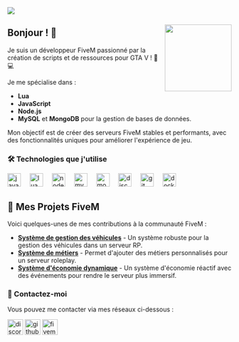 [![](https://lanyard.cnrad.dev/api/900527489695236107?bg=25272d&borderRadius=30px&showDisplayName=true&idleMessage=Buvez%20de%20l%27eau%20mes%20quoikoubaka%20au%20chocolat)](https://discord.com/users/900527489695236107)

###

<img align="right" height="150" src="https://i.ibb.co/R6X7qWc/5.png"  />

###

## Bonjour ! 👋

Je suis un développeur FiveM passionné par la création de scripts et de ressources pour GTA V ! 🚗💻

Je me spécialise dans :
- **Lua**
- **JavaScript**
- **Node.js**
- **MySQL** et **MongoDB** pour la gestion de bases de données.

Mon objectif est de créer des serveurs FiveM stables et performants, avec des fonctionnalités uniques pour améliorer l'expérience de jeu.

### 🛠️ Technologies que j'utilise

<div align="left">
  <img src="https://cdn.jsdelivr.net/gh/devicons/devicon/icons/javascript/javascript-original.svg" height="30" alt="javascript logo"  />
  <img width="12" />
  <img src="https://cdn.jsdelivr.net/gh/devicons/devicon/icons/lua/lua-original.svg" height="30" alt="lua logo" />
  <img width="12" />
  <img src="https://cdn.jsdelivr.net/gh/devicons/devicon/icons/nodejs/nodejs-original.svg" height="30" alt="nodejs logo" />
  <img width="12" />
  <img src="https://cdn.jsdelivr.net/gh/devicons/devicon/icons/mysql/mysql-original.svg" height="30" alt="mysql logo" />
  <img width="12" />
  <img src="https://cdn.jsdelivr.net/gh/devicons/devicon/icons/mongodb/mongodb-original.svg" height="30" alt="mongodb logo" />
  <img width="12" />
  <img src="https://cdn.jsdelivr.net/gh/devicons/devicon/icons/discordjs/discordjs-original.svg" height="30" alt="discordjs logo"  />
  <img width="12" />
  <img src="https://cdn.jsdelivr.net/gh/devicons/devicon/icons/git/git-original.svg" height="30" alt="git logo" />
  <img width="12" />
  <img src="https://cdn.jsdelivr.net/gh/devicons/devicon/icons/docker/docker-original.svg" height="30" alt="docker logo" />
</div>

###

## 🚀 Mes Projets FiveM

Voici quelques-unes de mes contributions à la communauté FiveM :

- **[Système de gestion des véhicules](#)** - Un système robuste pour la gestion des véhicules dans un serveur RP.
- **[Système de métiers](#)** - Permet d'ajouter des métiers personnalisés pour un serveur roleplay.
- **[Système d'économie dynamique](#)** - Un système d'économie réactif avec des événements pour rendre le serveur plus immersif.

### 🌟 Contactez-moi

Vous pouvez me contacter via mes réseaux ci-dessous :

<div align="left">
  <img src="https://img.shields.io/static/v1?message=Discord&logo=discord&label=&color=7289DA&logoColor=white&labelColor=&style=for-the-badge" height="35" alt="discord logo"  />
  <img src="https://img.shields.io/static/v1?message=GitHub&logo=github&label=&color=181717&logoColor=white&labelColor=&style=for-the-badge" height="35" alt="github logo" />
  <img src="https://img.shields.io/static/v1?message=FiveM&logo=fivem&label=&color=3E1F47&logoColor=white&labelColor=&style=for-the-badge" height="35" alt="fivem logo" />
</div>

